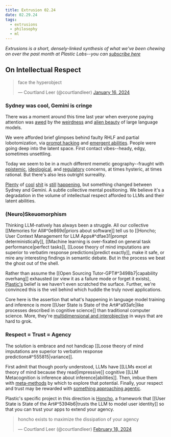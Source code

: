 ```yaml
---
title: Extrusion 02.24
date: 02.29.24
tags:
  - extrusions
  - philosophy
  - ml
---
```

*Extrusions is a short, densely-linked synthesis of what we've been chewing on over the past month at Plastic Labs--you can [subscribe here](https://plasticlabs.typeform.com/extrusions)*

## On Intellectual Respect

<div class="tweet-wrapper"><blockquote class="twitter-tweet"><p lang="en" dir="ltr">face the hyperobject</p>&mdash; Courtland Leer (@courtlandleer) <a href="https://twitter.com/courtlandleer/status/1747075542954684507?ref_src=twsrc%5Etfw">January 16, 2024</a></blockquote>
<script async src="https://platform.twitter.com/widgets.js" charset="utf-8"></script></div>

### Sydney was cool, Gemini is cringe

There was a moment around this time last year when everyone paying attention was [awed](https://stratechery.com/2023/from-bing-to-sydney-search-as-distraction-sentient-ai/) by the [weirdness](https://www.lesswrong.com/posts/D7PumeYTDPfBTp3i7/the-waluigi-effect-mega-post) and [alien beauty](https://www.astralcodexten.com/p/janus-simulators) of large language models.

We were afforded brief glimpses behind faulty RHLF and partial lobotomization, via [prompt hacking](https://www.reddit.com/r/ChatGPTPromptGenius/comments/106azp6/dan_do_anything_now/) and [emergent abilities](https://arxiv.org/abs/2302.02083). People were going deep into the latent space. First contact vibes--heady, edgy, sometimes unsettling.

Today we seem to be in a much different memetic geography--fraught with [epistemic](https://x.com/pmarca/status/1761613412730012116?s=20), [ideological](https://vitalik.eth.limo/general/2023/11/27/techno_optimism.html), and [regulatory](https://www.whitehouse.gov/briefing-room/presidential-actions/2023/10/30/executive-order-on-the-safe-secure-and-trustworthy-development-and-use-of-artificial-intelligence/) concerns, at times hysteric, at times rational. But there's also less outright surreality.

[Plenty](https://arxiv.org/pdf/2401.12178.pdf) of [cool](https://arxiv.org/pdf/2402.01355.pdf) [shit](https://arxiv.org/pdf/2402.03620.pdf) is [still](https://arxiv.org/pdf/2402.10949.pdf) [happening](https://arxiv.org/pdf/2402.06044.pdf), but something changed between Sydney and Gemini. A subtle collective mental positioning. We believe it's a degradation in the volume of intellectual respect afforded to LLMs and their latent abilities.

### (Neuro)Skeuomorphism

Thinking LLM-natively has always been a struggle. All our collective [[Memories for All#^0e869d|priors about software]] tell us to [[Honcho; User Context Management for LLM Apps#^dfae31|prompt deterministically]], [[Machine learning is over-fixated on general task performance|perfect tasks]], [[Loose theory of mind imputations are superior to verbatim response predictions|predict exactly]], make it safe, or mire any interesting findings in semantic debate. But in the process we beat the ghost out of the shell.

Rather than assume the [[Open Sourcing Tutor-GPT#^3498b7|capability overhang]] exhausted (or view it as a failure mode or forget it exists), [Plastic's](https://plasticlabs.ai) belief is we haven't even scratched the surface. Further, we're convinced this is the veil behind which huddle the truly novel applications.

Core here is the assertion that what's happening in language model training and inference is more [[User State is State of the Art#^a93afc|like processes described in cognitive science]] than traditional computer science. More, they're [multidimensional and interobjective](https://en.wikipedia.org/wiki/Timothy_Morton#Hyperobjects) in ways that are hard to grok.

### Respect = Trust = Agency

The solution is embrace and not handicap [[Loose theory of mind imputations are superior to verbatim response predictions#^555815|variance]]. 

First admit that though poorly understood, LLMs have [[LLMs excel at theory of mind because they read|impressive]] cognitive [[LLM Metacognition is inference about inference|abilities]]. Then, imbue them with [meta-methods](http://www.incompleteideas.net/IncIdeas/BitterLesson.html) by which to explore that potential. Finally, your respect and trust may be rewarded with [something approaching agentic](https://youtu.be/tTE3xiHw4Js?feature=shared).

Plastic's specific project in this direction is [Honcho](https://honcho.dev), a framework that [[User State is State of the Art#^5394b6|trusts the LLM to model user identity]] so that you can trust your apps to extend your agency.

<div class="tweet-wrapper"><blockquote class="twitter-tweet"><p lang="en" dir="ltr">honcho exists to maximize the dissipation of your agency</p>&mdash; Courtland Leer (@courtlandleer) <a href="https://twitter.com/courtlandleer/status/1759324580664000617?ref_src=twsrc%5Etfw">February 18, 2024</a></blockquote>
<script async src="https://platform.twitter.com/widgets.js" charset="utf-8"></script></div>
